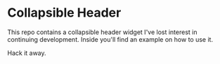 # Collapsible Header

This repo contains a collapsible header widget I've lost interest in continuing development.
Inside you'll find an example on how to use it.

Hack it away.
